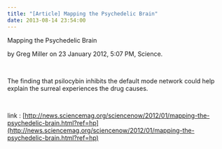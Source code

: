 ```yaml
---
title: "[Article] Mapping the Psychedelic Brain"
date: 2013-08-14 23:54:00
---
```


Mapping the Psychedelic Brain

by Greg Miller on 23 January 2012, 5:07 PM, Science.

 

The finding that psilocybin inhibits the default mode network could help explain the surreal experiences the drug causes.

 

link : [http://news.sciencemag.org/sciencenow/2012/01/mapping-the-psychedelic-brain.html?ref=hp](http://news.sciencemag.org/sciencenow/2012/01/mapping-the-psychedelic-brain.html?ref=hp)

